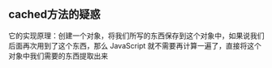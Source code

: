 ## cached方法的疑惑

它的实现原理：创建一个对象，将我们所写的东西保存到这个对象中，如果说我们后面再次用到了这个东西，那么 JavaScript 就不需要再计算一遍了，直接将这个对象中我们需要的东西提取出来
